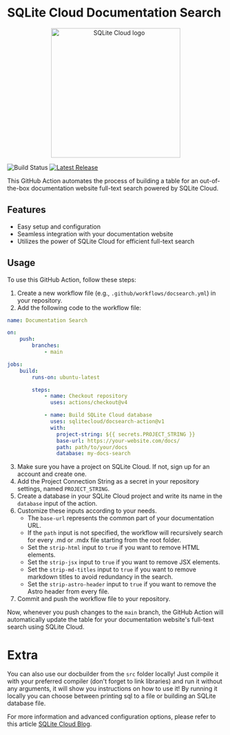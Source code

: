 # SQLite Cloud Documentation Search

<p align="center">
  <img src="https://sqlitecloud.io/social/logo.png" height="300" alt="SQLite Cloud logo">
</p>

![Build Status](https://github.com/sqlitecloud/docsearch-action/actions/workflows/test.yaml/badge.svg "Build Status")
[![Latest Release](https://img.shields.io/github/v/tag/sqlitecloud/docsearch-action?label=Version)](https://github.com/sqlitecloud/docsearch-action/releases/latest)

This GitHub Action automates the process of building a table for an out-of-the-box documentation website full-text search powered by SQLite Cloud.

## Features

- Easy setup and configuration
- Seamless integration with your documentation website
- Utilizes the power of SQLite Cloud for efficient full-text search

## Usage

To use this GitHub Action, follow these steps:

1. Create a new workflow file (e.g., `.github/workflows/docsearch.yml`) in your repository.
2. Add the following code to the workflow file:

```yaml
name: Documentation Search

on:
    push:
        branches:
            - main

jobs:
    build:
        runs-on: ubuntu-latest

        steps:
            - name: Checkout repository
              uses: actions/checkout@v4

            - name: Build SQLite Cloud database
              uses: sqlitecloud/docsearch-action@v1
              with:
                project-string: ${{ secrets.PROJECT_STRING }}
                base-url: https://your-website.com/docs/
                path: path/to/your/docs
                database: my-docs-search
```

3. Make sure you have a project on SQLite Cloud. If not, sign up for an account and create one.
4. Add the Project Connection String as a secret in your repository settings, named `PROJECT_STRING`.
5. Create a database in your SQLite Cloud project and write its name in the `database` input of the action.
6. Customize these inputs according to your needs.
      * The `base-url` represents the common part of your documentation URL.
      * If the `path` input is not specified, the workflow will recursively search for every .md or .mdx file starting from the root folder.
      * Set the `strip-html` input to `true` if you want to remove HTML elements.
      * Set the `strip-jsx` input to `true` if you want to remove JSX elements.
      * Set the `strip-md-titles` input to `true` if you want to remove markdown titles to avoid redundancy in the search.
      * Set the `strip-astro-header` input to `true` if you want to remove the Astro header from every file.
7. Commit and push the workflow file to your repository.


Now, whenever you push changes to the `main` branch, the GitHub Action will automatically update the table for your documentation website's full-text search using SQLite Cloud.

# Extra

You can also use our docbuilder from the `src` folder locally! Just compile it with your preferred compiler (don't forget to link libraries) and run it without any arguments, it will show you instructions on how to use it! By running it locally you can choose between printing sql to a file or building an SQLite  database file.

For more information and advanced configuration options, please refer to this article [SQLite Cloud Blog](https://sqlitecloud.io).
